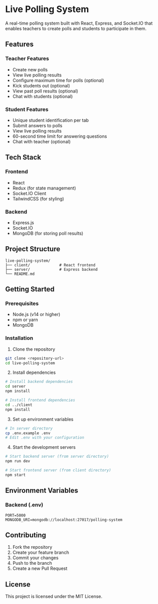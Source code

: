 # Live Polling System

A real-time polling system built with React, Express, and Socket.IO that enables teachers to create polls and students to participate in them.

## Features

### Teacher Features
- Create new polls
- View live polling results
- Configure maximum time for polls (optional)
- Kick students out (optional)
- View past poll results (optional)
- Chat with students (optional)

### Student Features
- Unique student identification per tab
- Submit answers to polls
- View live polling results
- 60-second time limit for answering questions
- Chat with teacher (optional)

## Tech Stack

### Frontend
- React
- Redux (for state management)
- Socket.IO Client
- TailwindCSS (for styling)

### Backend
- Express.js
- Socket.IO
- MongoDB (for storing poll results)

## Project Structure
```
live-polling-system/
├── client/             # React frontend
├── server/             # Express backend
└── README.md
```

## Getting Started

### Prerequisites
- Node.js (v14 or higher)
- npm or yarn
- MongoDB

### Installation

1. Clone the repository
```bash
git clone <repository-url>
cd live-polling-system
```

2. Install dependencies
```bash
# Install backend dependencies
cd server
npm install

# Install frontend dependencies
cd ../client
npm install
```

3. Set up environment variables
```bash
# In server directory
cp .env.example .env
# Edit .env with your configuration
```

4. Start the development servers
```bash
# Start backend server (from server directory)
npm run dev

# Start frontend server (from client directory)
npm start
```

## Environment Variables

### Backend (.env)
```
PORT=5000
MONGODB_URI=mongodb://localhost:27017/polling-system
```

## Contributing
1. Fork the repository
2. Create your feature branch
3. Commit your changes
4. Push to the branch
5. Create a new Pull Request

## License
This project is licensed under the MIT License.